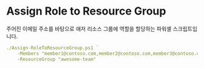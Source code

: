 # Assign Role to Resource Group

주어진 이메일 주소를 바탕으로 애저 리소스 그룹에 역할을 할당하는 파워셸 스크립트입니다.

```yml
./Assign-RoleToResourceGroup.ps1 `
    -Members "member1@contoso.com,member2@contoso.com,member3@contoso.com,member4@contoso.com" `
    -ResourceGroup "awesome-team"
```
